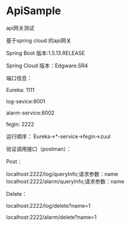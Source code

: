 # ApiSample
api网关测试

基于spring cloud 的api网关

Spring Boot 版本:1.5.13.RELEASE

Spring Cloud 版本：Edgware.SR4

端口信息：

Eureka: 1111

log-sevice:8001

alarm-service:8002

fegin: 2222


运行顺序：
Eureka->*-service->fegin->zuul

验证调用接口（postman）：

Post：

localhost:2222/log/queryInfo;请求参数：name 
localhost:2222/alarm/queryInfo;请求参数：name 

Delete：

localhost:2222/log/delete?name=1

localhost:2222/alarm/delete?name=1
